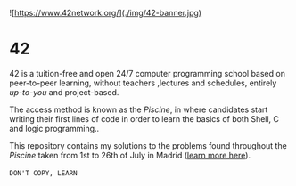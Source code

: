 ![https://www.42network.org/](./img/42-banner.jpg)
# 42
42 is a tuition-free and open 24/7 computer programming school based on peer-to-peer learning, without teachers ,lectures and schedules, entirely *up-to-you* and project-based.

The access method is known as the *Piscine*, in where candidates start writing their first lines of code in order to learn the basics of both Shell, C and logic programming..

This repository contains my solutions to the problems found throughout the *Piscine* taken from 1st to 26th of July in Madrid ([learn more here](https://www.42madrid.com/)).

`DON'T COPY, LEARN`
